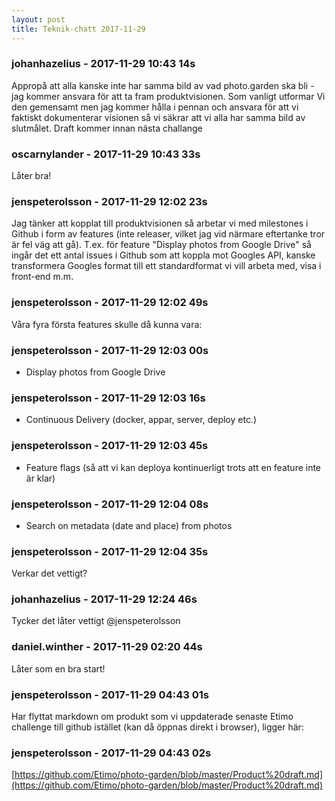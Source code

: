 ```yaml
---
layout: post
title: Teknik-chatt 2017-11-29
---
```

### johanhazelius - 2017-11-29 10:43 14s
Appropå att alla kanske inte har samma bild av vad photo.garden ska bli - jag kommer ansvara för att ta fram produktvisionen. Som vanligt utformar Vi den gemensamt men jag kommer hålla i pennan och ansvara för att vi faktiskt dokumenterar visionen så vi säkrar att vi alla har samma bild av slutmålet. Draft kommer innan nästa challange
### oscarnylander - 2017-11-29 10:43 33s
Låter bra!
### jenspeterolsson - 2017-11-29 12:02 23s
Jag tänker att kopplat till produktvisionen så arbetar vi med milestones i Github i form av features (inte releaser, vilket jag vid närmare eftertanke tror är fel väg att gå). T.ex. för feature "Display photos from Google Drive" så ingår det ett antal issues i Github som att koppla mot Googles API, kanske transformera Googles format till ett standardformat vi vill arbeta med, visa i front-end m.m.
### jenspeterolsson - 2017-11-29 12:02 49s
Våra fyra första features skulle då kunna vara:
### jenspeterolsson - 2017-11-29 12:03 00s
- Display photos from Google Drive
### jenspeterolsson - 2017-11-29 12:03 16s
- Continuous Delivery (docker, appar, server, deploy etc.)
### jenspeterolsson - 2017-11-29 12:03 45s
- Feature flags (så att vi kan deploya kontinuerligt trots att en feature inte är klar)
### jenspeterolsson - 2017-11-29 12:04 08s
- Search on metadata (date and place) from photos
### jenspeterolsson - 2017-11-29 12:04 35s
Verkar det vettigt?
### johanhazelius - 2017-11-29 12:24 46s
Tycker det låter vettigt @jenspeterolsson 
### daniel.winther - 2017-11-29 02:20 44s
Låter som en bra start!
### jenspeterolsson - 2017-11-29 04:43 01s
Har flyttat markdown om produkt som vi uppdaterade senaste Etimo challenge till github istället (kan då öppnas direkt i browser), ligger här:
### jenspeterolsson - 2017-11-29 04:43 02s
[https://github.com/Etimo/photo-garden/blob/master/Product%20draft.md](https://github.com/Etimo/photo-garden/blob/master/Product%20draft.md)
